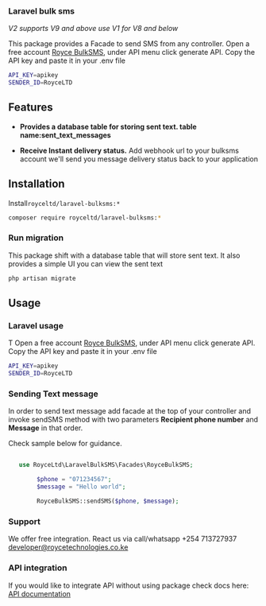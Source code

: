 ### Laravel bulk sms
_V2 supports V9 and above use V1 for V8 and below_

This package provides  a Facade to send SMS from any controller. Open a free account [Royce BulkSMS](https://roycebulksms.com), under API menu click generate API. Copy the API key and paste it in your .env file

```sh
API_KEY=apikey
SENDER_ID=RoyceLTD
```

## Features


- **Provides a database table for storing sent text. table name:sent_text_messages**

- **Receive Instant delivery status.** Add webhook url to your bulksms account we'll send you message delivery status back to your application




## Installation

Install`royceltd/laravel-bulksms:*` 

```sh
composer require royceltd/laravel-bulksms:*
```



### Run migration

This package shift with a database table that will store sent text. It also provides a simple UI you
can view the sent text

```sh
php artisan migrate
```

## Usage

### Laravel usage

T Open a free account [Royce BulkSMS](https://roycebulksms.com), under API menu click generate API. Copy the API key and paste it in your .env file



```sh
API_KEY=apikey
SENDER_ID=RoyceLTD
```

### Sending Text message

In order to send text message add facade at the top of your controller and invoke sendSMS method with
two parameters **Recipient phone number** and **Message** in that order.

Check sample below for guidance.

```php

   use RoyceLtd\LaravelBulkSMS\Facades\RoyceBulkSMS;

        $phone = "071234567";
        $message = "Hello world";

        RoyceBulkSMS::sendSMS($phone, $message);

```

### Support

We offer free integration. React us via call/whatsapp +254 713727937 developer@roycetechnologies.co.ke

### API integration
If you would like to integrate API without using package check docs here: [API documentation](https://developer.roycebulksms.com/)





